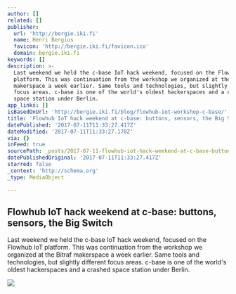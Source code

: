 ```yaml
---
author: []
related: []
publisher:
  url: 'http://bergie.iki.fi'
  name: Henri Bergius
  favicon: 'http://bergie.iki.fi/favicon.ico'
  domain: bergie.iki.fi
keywords: []
description: >-
  Last weekend we held the c-base IoT hack weekend, focused on the Flowhub IoT
  platform. This was continuation from the workshop we organized at the Bitraf
  makerspace a week earlier. Same tools and technologies, but slightly different
  focus areas. c-base is one of the world's oldest hackerspaces and a crashed
  space station under Berlin.
app_links: []
isBasedOnUrl: 'http://bergie.iki.fi/blog/flowhub-iot-workshop-c-base/'
title: 'Flowhub IoT hack weekend at c-base: buttons, sensors, the Big Switch'
datePublished: '2017-07-11T11:33:27.417Z'
dateModified: '2017-07-11T11:33:27.178Z'
via: {}
inFeed: true
sourcePath: _posts/2017-07-11-flowhub-iot-hack-weekend-at-c-base-buttons-sensors-the-bi.md
datePublishedOriginal: '2017-07-11T11:33:27.417Z'
starred: false
_context: 'http://schema.org'
_type: MediaObject

---
```

<article style=""><h1>Flowhub IoT hack weekend at c-base: buttons, sensors, the Big Switch</h1><p>Last weekend we held the c-base IoT hack weekend, focused on the Flowhub IoT platform. This was continuation from the workshop we organized at the Bitraf makerspace a week earlier. Same tools and technologies, but slightly different focus areas. c-base is one of the world's oldest hackerspaces and a crashed space station under Berlin.</p><img src="https://s3.eu-central-1.amazonaws.com/bergie-iki-fi/c-base-iot-tablet.jpg" /></article>